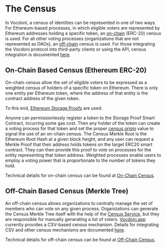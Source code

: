 # The Census

In Vocdoni, a census of identities can be represented in one of two ways. For Ethereum-based processes, in which eligible voters are represented by Ethereum addresses holding a specific token, an [on-chain](on-chain.md) (ERC-20) census is used. For all other voting processes (organizations that are not represented as DAOs), an [off-chain](off-chain.md) census is used. For those integrating the Vocdoni protocol into third-party clients or using the API, census integration is documented [here](../../integration/census/general.md). 

## On-Chain Based Census (Ethereum ERC-20)

On-chain census allow the set of eligible voters to be expressed as a weighted census of holders of a specific token on Ethereum. There is only one entity per Ethereum token, where the address of that entity is the contract address of the given token. 

To this end, [Ethereum Storage Proofs](../smart-contracts/storage-proofs.md) are used. 

Anyone can permissionlessly register a token to the Storage Proof Smart Contract, incurring some gas cost. Then any holder of the token can create a voting process for that token and set the proper [census origin](/architecture/smart-contracts/process.html) value to signal the use of an on-chain census. The Census Merkle Root is the Ethereum Root Hash at a given block height, and any user can request a Merkle Proof that their address holds tokens on the target ERC20 smart contract. They can then provide this proof to vote on processes for the entity representing that token address. Weighted processes enable users to employ a voting power that is proportionate to the number of tokens they hold.

Technical details for on-chain census can be found at [On-Chain Census](on-chain.md).

## Off-Chain Based Census (Merkle Tree)

An off-chain census allows organizations to centrally manage the set of members who can vote on any given process. Organizations can generate the Census Merkle Tree itself with the help of the [Census Service](../services/census-service.md), but they are responsible for manually generating a list of voters. [Vocdoni.app](https://vocdoni.app) currently provides a CSV-based census mechanism. Details for integrating CSV and other census mechanisms are documented [here](../../integration/census/general.md).

Technical details for off-chain census can be found at [Off-Chain Census](off-chain.md).
